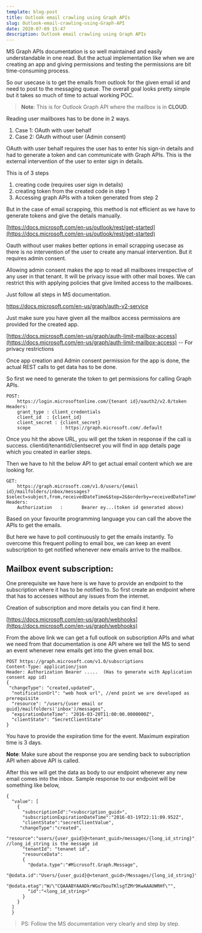 ```yaml
---
template: blog-post
title: Outlook email crawling using Graph APIs
slug: Outlook-email-crawling-using-Graph-API
date: 2020-07-09 15:47
description: Outlook email crawling using Graph APIs
---
```

MS Graph APIs documentation is so well maintained and easily understandable in one read. But the actual implementation like when we are creating an app and giving permissions and testing the permissions are bit time-consuming process.

So our usecase is to get the emails from outlook for the given email id and need to post to the messaging queue. The overall goal looks pretty simple but it takes so much of time to actual working POC.

> **Note**: This is for Outlook Graph API where the mailbox is in **CLOUD**.

Reading user mailboxes has to be done in 2 ways.

1.  Case 1: OAuth with user behalf
2.  Case 2: OAuth without user (Admin consent)

OAuth with user behalf requires the user has to enter his sign-in details and had to generate a token and can communicate with Graph APIs. This is the external intervention of the user to enter sign in details.

This is of 3 steps

1.  creating code (requires user sign in details)
2.  creating token from the created code in step 1
3.  Accessing graph APIs with a token generated from step 2

But in the case of email scrapping, this method is not efficient as we have to generate tokens and give the details manually.

[https://docs.microsoft.com/en-us/outlook/rest/get-started](https://docs.microsoft.com/en-us/outlook/rest/get-started)

Oauth without user makes better options in email scrapping usecase as there is no intervention of the user to create any manual intervention. But it requires admin consent.

Allowing admin consent makes the app to read all mailboxes irrespective of any user in that tenant. It will be privacy issue with other mail boxes. We can restrict this with applying policies that give limited access to the mailboxes.

Just follow all steps in MS documentation.

https://docs.microsoft.com/en-us/graph/auth-v2-service

Just make sure you have given all the mailbox access permissions are provided for the created app.

[https://docs.microsoft.com/en-us/graph/auth-limit-mailbox-access](https://docs.microsoft.com/en-us/graph/auth-limit-mailbox-access)  -- For privacy restrictions

Once app creation and Admin consent permission for the app is done, the actual REST calls to get data has to be done.

So first we need to generate the token to get permissions for calling Graph APIs.

    POST:
        https://login.microsoftonline.com/{tenant id}/oauth2/v2.0/token
    Headers:
        grant_type : client_credentials
        client_id  : {client_id}
        client_secret : {client_secret}
        scope           : https://graph.microsoft.com/.default
Once you hit the above URL, you will get the token in response if the call is success. clientid/tenantid/clientsecret you will find in app details page which you created in earlier steps.

Then we have to hit the below API to get actual email content which we are looking for.

    GET:
        https://graph.microsoft.com/v1.0/users/{email id}/mailfolders/inbox/messages?$select=subject,from,receivedDateTime&$top=2&$orderby=receivedDateTime%20DESC
    Headers:
        Authorization   :       Bearer ey...(token id generated above)
Based on your favourite programming language you can call the above the APIs to get the emails.

But here we have to poll continuously to get the emails instantly. To overcome this frequent polling to email box, we can keep an event subscription to get notified whenever new emails arrive to the mailbox.

## Mailbox event subscription:

One prerequisite we have here is we have to provide an endpoint to the subscription where it has to be notified to. So first create an endpoint where that has to accesses without any issues from the internet.

Creation of subscription and more details you can find it here.

[https://docs.microsoft.com/en-us/graph/webhooks](https://docs.microsoft.com/en-us/graph/webhooks)

From the above link we can get a full outlook on subscription APIs and what we need from that documentation is one API where we tell the MS to send an event whenever new emails get into the given email box.

    POST https://graph.microsoft.com/v1.0/subscriptions
    Content-Type: application/json
    Header: Authorization Bearer .....  (Has to generate with Application consent app id)
    {
     "changeType": "created,updated",
      "notificationUrl": "web hook url", //end point we are developed as prerequisite
      "resource": "/users/{user email or guid}/mailfolders('inbox')/messages",
      "expirationDateTime": "2016-03-20T11:00:00.0000000Z",
      "clientState": "SecretClientState"
    }
You have to provide the expiration time for the event. Maximum expiration time is 3 days.

**Note**: Make sure about the response you are sending back to subscription API when above API is called.

After this we will get the data as body to our endpoint whenever any new email comes into the inbox.
Sample response to our endpoint will be something like below,

    {
      "value": [
        {
          "subscriptionId":"<subscription_guid>",
          "subscriptionExpirationDateTime":"2016-03-19T22:11:09.952Z",
          "clientState":"secretClientValue",
         "changeType":"created",
          "resource":"users/{user_guid}@<tenant_guid>/messages/{long_id_string}", //long_id_string is the message id
          "tenantId": "tenanet id",
          "resourceData":
          {
            "@odata.type":"#Microsoft.Graph.Message",
            "@odata.id":"Users/{user_guid}@<tenant_guid>/Messages/{long_id_string}",
            "@odata.etag":"W/\"CQAAABYAAADkrWGo7bouTKlsgTZMr9KwAAAUWRHf\"",
            "id":"<long_id_string>"
          }
        }
      ]
      }

> PS: Follow the MS documentation very clearly and step by step.
